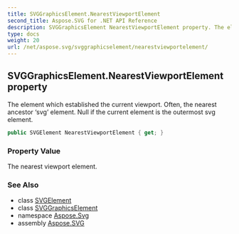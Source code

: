 ```yaml
---
title: SVGGraphicsElement.NearestViewportElement
second_title: Aspose.SVG for .NET API Reference
description: SVGGraphicsElement NearestViewportElement property. The element which established the current viewport. Often the nearest ancestor svg element. Null if the current element is the outermost svg element
type: docs
weight: 20
url: /net/aspose.svg/svggraphicselement/nearestviewportelement/
---
```

## SVGGraphicsElement.NearestViewportElement property

The element which established the current viewport. Often, the nearest ancestor ‘svg’ element. Null if the current element is the outermost svg element.

```csharp
public SVGElement NearestViewportElement { get; }
```

### Property Value

The nearest viewport element.

### See Also

* class [SVGElement](../../svgelement/)
* class [SVGGraphicsElement](../)
* namespace [Aspose.Svg](../../../aspose.svg/)
* assembly [Aspose.SVG](../../../)

